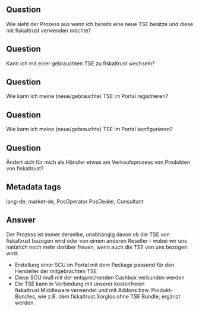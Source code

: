 ## Question

Wie sieht der Prozess aus wenn ich bereits eine neue TSE besitze und diese mit fiskaltrust verwenden möchte? 

## Question

Kann ich mit einer gebrauchten TSE zu fiskaltrust wechseln?

## Question

Wie kann ich meine (neue/gebrauchte) TSE im Portal registrieren?

## Question

Wie kann ich meine (neue/gebrauchte) TSE im Portal konfigurieren?

## Question

Ändert sich für mich als Händler etwas am Verkaufsprozess von Produkten von fiskaltrust? 

## Metadata tags

lang-de, market-de, PosOperator PosDealer, Consultant

## Answer

Der Prozess ist immer derselbe, unabhängig davon ob die TSE von fiskaltrust bezogen wird oder von einem anderen Reseller - wobei wir uns natürlich noch mehr darüber freuen, wenn auch die TSE von uns bezogen wird:

- Erstellung einer SCU im Portal mit dem Package passend für den Hersteller der mitgebrachten TSE
- Diese SCU muß mit der entsprechenden Cashbox verbunden werden
- Die TSE kann in Verbindung mit unserer kostenfreien fiskaltrust.Middleware verwendet und mit Addons bzw. Produkt-Bundles, wie z.B. dem fiskaltrust.Sorglos ohne TSE Bundle, ergänzt werden.
